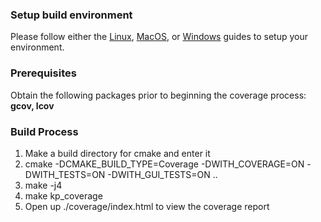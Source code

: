 ### Setup build environment
Please follow either the [Linux](Building-Environment-on-Linux), [MacOS](Building-Environment-on-MacOS), or [Windows](Building-Environment-on-Windows) guides to setup your environment.

### Prerequisites
Obtain the following packages prior to beginning the coverage process: **gcov, lcov**

### Build Process

1. Make a build directory for cmake and enter it
2. cmake -DCMAKE_BUILD_TYPE=Coverage -DWITH_COVERAGE=ON -DWITH_TESTS=ON -DWITH_GUI_TESTS=ON ..
3. make -j4
4. make kp_coverage
5. Open up ./coverage/index.html to view the coverage report
